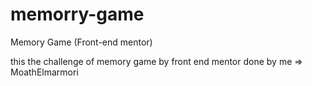 # memorry-game
Memory Game (Front-end mentor)

this the challenge of memory game by front end mentor done by me => MoathElmarmori
